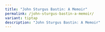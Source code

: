 ```yaml
---
title: "John Sturgus Bastin: A Memoir"
permalink: /john-sturgus-bastin-a-memoir/
variant: tiptap
description: "John Sturgus Bastin: A Memoir"
---
```

